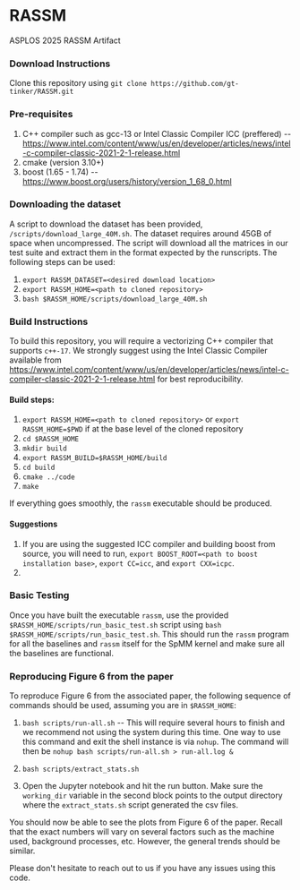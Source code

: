 # RASSM
ASPLOS 2025 RASSM Artifact

### Download Instructions
Clone this repository using `git clone https://github.com/gt-tinker/RASSM.git`

### Pre-requisites
1. C++ compiler such as gcc-13 or Intel Classic Compiler ICC (preffered) -- https://www.intel.com/content/www/us/en/developer/articles/news/intel-c-compiler-classic-2021-2-1-release.html
2. cmake (version 3.10+)
3. boost (1.65 - 1.74) -- https://www.boost.org/users/history/version_1_68_0.html

### Downloading the dataset
A script to download the dataset has been provided, `/scripts/download_large_40M.sh`. The dataset requires around 45GB of space when uncompressed. The script will download all the matrices in our test suite and extract them in the format expected by the runscripts. The following steps can be used:
1. `export RASSM_DATASET=<desired download location>`
2. `export RASSM_HOME=<path to cloned repository>`
3. `bash $RASSM_HOME/scripts/download_large_40M.sh`

### Build Instructions

To build this repository, you will require a vectorizing C++ compiler that supports `c++-17`. We strongly suggest using the Intel Classic Compiler available from https://www.intel.com/content/www/us/en/developer/articles/news/intel-c-compiler-classic-2021-2-1-release.html for best reproducibility.

#### Build steps:

1. `export RASSM_HOME=<path to cloned repository>` or `export RASSM_HOME=$PWD` if at the base level of the cloned repository
2. `cd $RASSM_HOME`
3. `mkdir build`
4. `export RASSM_BUILD=$RASSM_HOME/build`
5. `cd build`
6. `cmake ../code`
7. `make`

If everything goes smoothly, the `rassm` executable should be produced.

#### Suggestions
1. If you are using the suggested ICC compiler and building boost from source, you will need to run, `export BOOST_ROOT=<path to boost installation base>`, `export CC=icc`, and `export CXX=icpc`.
2.

### Basic Testing
Once you have built the executable `rassm`, use the provided `$RASSM_HOME/scripts/run_basic_test.sh` script using `bash $RASSM_HOME/scripts/run_basic_test.sh`. This should run the `rassm` program for all the baselines and `rassm` itself for the SpMM kernel and make sure all the baselines are functional.

### Reproducing Figure 6 from the paper
To reproduce Figure 6 from the associated paper, the following sequence of commands should be used, assuming you are in `$RASSM_HOME`:
1. `bash scripts/run-all.sh` -- This will require several hours to finish and we recommend not using the system during this time. One way to use this command and exit the shell instance is via `nohup`. The command will then be `nohup bash scripts/run-all.sh > run-all.log &`

2. `bash scripts/extract_stats.sh`
3. Open the Jupyter notebook and hit the run button. Make sure the `working_dir` variable in the second block points to the output directory where the `extract_stats.sh` script generated the csv files.


You should now be able to see the plots from Figure 6 of the paper. Recall that the exact numbers will vary on several factors such as the machine used, background processes, etc. However, the general trends should be similar.

Please don't hesitate to reach out to us if you have any issues using this code.

